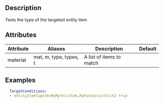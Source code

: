 ## Description
Tests the type of the targeted entity item


## Attributes
| Attribute | Aliases   | Description                                                          | Default |
|-----------|-----------|----------------------------------------------------------------------|---------|
| material  | mat, m, type, types, t | A list of items to match                                |         |


## Examples
```yaml
  TargetConditions:
  - entityItemType{m=MyMythicItem,MyFantasticStick} true
```
